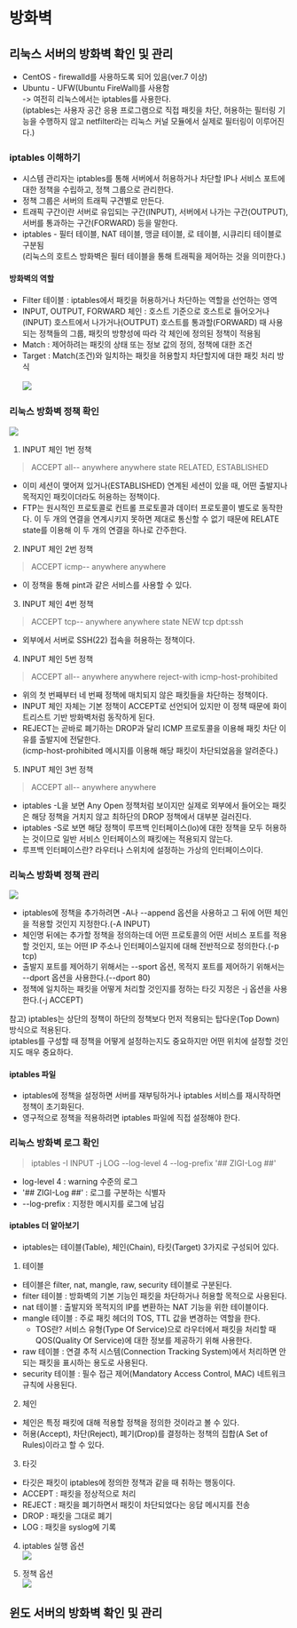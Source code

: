 # 방화벽
## 리눅스 서버의 방화벽 확인 및 관리
* CentOS - firewalld를 사용하도록 되어 있음(ver.7 이상)
* Ubuntu - UFW(Ubuntu FireWall)를 사용함<br>
-> 여전히 리눅스에서는 iptables를 사용한다.<br>
(iptables는 사용자 공간 응용 프로그램으로 직접 패킷을 차단, 허용하는 필터링 기능을 수행하지 않고 netfilter라는 리눅스 커널 모듈에서 실제로 필터링이 이루어진다.)

### iptables 이해하기
* 시스템 관리자는 iptables를 통해 서버에서 허용하거나 차단할 IP나 서비스 포트에 대한 정책을 수립하고, 정책 그룹으로 관리한다.
* 정책 그룹은 서버의 트래픽 구견별로 만든다.
* 트래픽 구간이란 서버로 유입되는 구간(INPUT), 서버에서 나가는 구간(OUTPUT), 서버를 통과하는 구간(FORWARD) 등을 말한다.
* iptables - 필터 테이블, NAT 테이블, 맹글 테이블, 로 테이블, 시큐리티 테이블로 구분됨<br>
(리눅스의 호트스 방화벽은 필터 테이블을 통해 트래픽을 제어하는 것을 의미한다.)

#### 방화벽의 역할
* Filter 테이블 : iptables에서 패킷을 허용하거나 차단하는 역할을 선언하는 영역
* INPUT, OUTPUT, FORWARD 체인 : 호스트 기준으로 호스트로 들어오거나(INPUT) 호스트에서 나가거나(OUTPUT) 호스트를 통과할(FORWARD) 때 사용되는 정책들의 그룹, 패킷의 방향성에 따라 각 체인에 정의된 정책이 적용됨
* Match : 제어하려는 패킷의 상태 또는 정보 값의 정의, 정책에 대한 조건
* Target : Match(조건)와 일치하는 패킷을 허용할지 차단할지에 대한 패킷 처리 방식
<br><br>
<img src="‎chapter10_filter_table.‎001.jpeg" /><br>

### 리눅스 방화벽 정책 확인
<img src="‎‎chapter10_iptables_policy.‎001.jpeg" /><br>
1. INPUT 체인 1번 정책
>ACCEPT all-- anywhere anywhere state RELATED, ESTABLISHED

* 이미 세션이 맺어져 있거나(ESTABLISHED) 연계된 세션이 있을 때, 어떤 출발지나 목적지인 패킷이더라도 허용하는 정책이다.
* FTP는 원시적인 프로토콜로 컨트롤 프로토콜과 데이터 프로토콜이 별도로 동작한다. 이 두 개의 연결을 연계시키지 못하면 제대로 통신할 수 없기 때문에 RELATE state를 이용해 이 두 개의 연결을 하나로 간주한다.

2. INPUT 체인 2번 정책
>ACCEPT icmp-- anywhere anywhere

* 이 정책을 통해 pint과 같은 서비스를 사용할 수 있다.

3. INPUT 체인 4번 정책
>ACCEPT tcp-- anywhere anywhere state NEW tcp dpt:ssh

* 외부에서 서버로 SSH(22) 접속을 허용하는 정책이다.

4. INPUT 체인 5번 정책
>ACCEPT all-- anywhere anywhere reject-with icmp-host-prohibited

* 위의 첫 번째부터 네 번째 정책에 매치되지 않은 패킷들을 차단하는 정책이다.
* INPUT 체인 자체는 기본 정책이 ACCEPT로 선언되어 있지만 이 정책 때문에 화이트리스트 기반 방화벽처럼 동작하게 된다.
* REJECT는 곧바로 폐기하는 DROP과 달리 ICMP 프로토콜을 이용해 패킷 차단 이유를 출발지에 전달한다.<br>
(icmp-host-prohibited 메시지를 이용해 해당 패킷이 차단되었음을 알려준다.)

5. INPUT 체인 3번 정책
>ACCEPT all-- anywhere anywhere

* iptables -L을 보면 Any Open 정책처럼 보이지만 실제로 외부에서 들어오는 패킷은 해당 정책을 거치지 않고 최하단의 DROP 정책에서 대부분 걸러진다.
* iptables -S로 보면 해당 정책이 루프백 인터페이스(lo)에 대한 정책을 모두 허용하는 것이므로 일반 서비스 인터페이스의 패킷에는 적용되지 않는다.
* 루프백 인터페이스란? 라우터나 스위치에 설정하는 가상의 인터페이스이다.

### 리눅스 방화벽 정책 관리
<img src="chapter10_‎iptables_http_accept.‎001.jpeg" /><br>

* iptables에 정책을 추가하려면 -A나 --append 옵션을 사용하고 그 뒤에 어떤 체인을 적용할 것인지 지정한다.(-A INPUT)
* 체인명 뒤에는 추가할 정책을 정의하는데 어떤 프로토콜의 어떤 서비스 포트를 적용할 것인지, 또는 어떤 IP 주소나 인터페이스일지에 대해 전반적으로 정의한다.(-p tcp)
* 출발지 포트를 제어하기 위해서는 --sport 옵션, 목적지 포트를 제어하기 위해서는 --dport 옵션을 사용한다.(--dport 80)
* 정책에 일치하는 패킷을 어떻게 처리할 것인지를 정하는 타깃 지정은 -j 옵션을 사용한다.(-j ACCEPT)

참고) iptables는 상단의 정책이 하단의 정책보다 먼저 적용되는 탑다운(Top Down) 방식으로 적용된다.<br>
iptables를 구성할 때 정책을 어떻게 설정하는지도 중요하지만 어떤 위치에 설정할 것인지도 매우 중요하다.

#### iptables 파일
* iptables에 정책을 설정하면 서버를 재부팅하거나 iptables 서비스를 재시작하면 정책이 초기화된다.
* 영구적으로 정책을 적용하려면 iptables 파일에 직접 설정해야 한다.

### 리눅스 방화벽 로그 확인
>iptables -I INPUT -j LOG --log-level 4 --log-prefix '## ZIGI-Log ##'

* log-level 4 : warning 수준의 로그
* '## ZIGI-Log ##' : 로그를 구분하는 식별자
* --log-prefix : 지정한 메시지를 로그에 남김

#### iptables 더 알아보기
* iptables는 테이블(Table), 체인(Chain), 타킷(Target) 3가지로 구성되어 있다.

1. 테이블
* 테이블은 filter, nat, mangle, raw, security 테이블로 구분된다.
* filter 테이블 : 방화벽의 기본 기능인 패킷을 차단하거나 허용할 목적으로 사용된다.
* nat 테이블 : 출발지와 목적지의 IP를 변환하는 NAT 기능을 위한 테이블이다.
* mangle 테이블 : 주로 패킷 헤더의 TOS, TTL 값을 변경하는 역할을 한다.
    * TOS란? 서비스 유형(Type Of Service)으로 라우터에서 패킷을 처리할 때 QOS(Quality Of Service)에 대한 정보를 제공하기 위해 사용한다.
* raw 테이블 : 연결 추적 시스템(Connection Tracking System)에서 처리하면 안 되는 패킷을 표시하는 용도로 사용된다.
* security 테이블 : 필수 접근 제어(Mandatory Access Control, MAC) 네트워크 규칙에 사용된다.

2. 체인
* 체인은 특정 패킷에 대해 적용할 정책을 정의한 것이라고 볼 수 있다.
* 허용(Accept), 차단(Reject), 폐기(Drop)를 결정하는 정책의 집합(A Set of Rules)이라고 할 수 있다.

3. 타깃
* 타깃은 패킷이 iptables에 정의한 정책과 같을 때 취하는 행동이다.
* ACCEPT : 패킷을 정상적으로 처리
* REJECT : 패킷을 폐기하면서 패킷이 차단되었다는 응답 메시지를 전송
* DROP : 패킷을 그대로 폐기
* LOG : 패킷을 syslog에 기록

4. iptables 실행 옵션<br>
<img src="‎chapter10_iptables_execute_options.‎001.jpeg" /><br>

5. 정책 옵션<br>
<img src="‎chapter10_iptables_policy_options.‎001.jpeg" /><br>

## 윈도 서버의 방화벽 확인 및 관리
